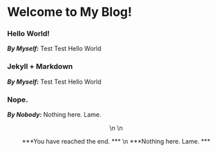 # Welcome to My Blog!

### Hello World!
***By Myself:***
 Test Test Hello World

### Jekyll + Markdown
***By Myself:***
 Test Test Hello World

### Nope.
***By Nobody:***
 Nothing here. Lame.


<center>
\n
\n


***You have reached the end. ***
\n
***Nothing here. Lame. ***
</center>
